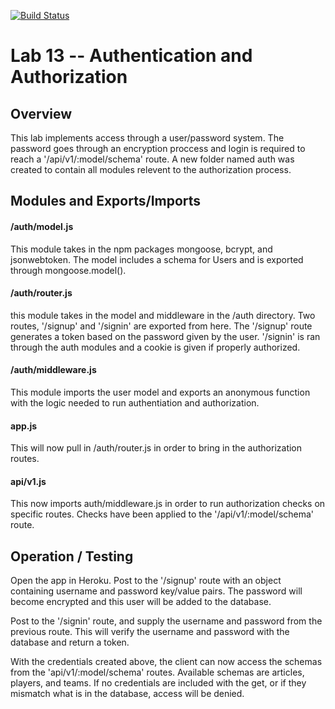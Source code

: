 [![Build Status](https://travis-ci.com/kozlowskicd/lab-13.svg?branch=master)](https://travis-ci.com/kozlowskicd/lab-13)
# Lab 13 -- Authentication and Authorization

## Overview

This lab implements access through a user/password system.  The password goes through an encryption proccess and login is required to reach a '/api/v1/:model/schema' route.  A new folder named auth was created to contain all modules relevent to the authorization process.


## Modules and Exports/Imports

#### /auth/model.js
This module takes in the npm packages mongoose, bcrypt, and jsonwebtoken.  The model includes a schema for Users and is exported through mongoose.model().

#### /auth/router.js
this module takes in the model and middleware in the /auth directory.  Two routes, '/signup' and '/signin' are exported from here.  The '/signup' route generates a token based on the password given by the user.  '/signin' is ran through the auth modules and a cookie is given if properly authorized.

#### /auth/middleware.js
This module imports the user model and exports an anonymous function with the logic needed to run authentiation and authorization.

#### app.js
This will now pull in /auth/router.js in order to bring in the authorization routes.

#### api/v1.js
This now imports auth/middleware.js in order to run authorization checks on specific routes.  Checks have been applied to the '/api/v1/:model/schema' route.

## Operation / Testing

Open the app in Heroku.  Post to the '/signup' route with an object containing username and password key/value pairs.  The password will become encrypted and this user will be added to the database.

Post to the '/signin' route, and supply the username and password from the previous route.  This will verify the username and password with the database and return a token.

With the credentials created above, the client can now access the schemas from the 'api/v1/:model/schema' routes.  Available schemas are articles, players, and teams.  If no credentials are included with the get, or if they mismatch what is in the database, access will be denied.